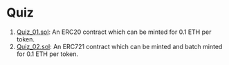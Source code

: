 # Quiz

1. [Quiz_01.sol](./Quiz_01.sol): An ERC20 contract which can be minted for 0.1 ETH per token.
2. [Quiz_02.sol](./Quiz_02.sol): An ERC721 contract which can be minted and batch minted for 0.1 ETH per token.